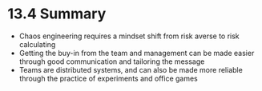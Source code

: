# 13.4 Summary
* Chaos engineering requires a mindset shift from risk averse to risk calculating
* Getting the buy-in from the team and management can be made easier through good communication and tailoring the message
* Teams are distributed systems, and can also be made more reliable through the practice of experiments and office games